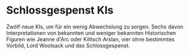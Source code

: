 # Schlossgespenst KIs  
Zwölf neue KIs, um für ein wenig Abwechslung zu sorgen. Sechs davon Interpretationen von bekannten und weniger bekannten Historischen Figuren wie Jeanne d'Arc oder Kilitsch Arslan, vier ohne bestimmtes Vorbild, Lord Woolsack und das Schlossgespenst.
